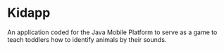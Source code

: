Kidapp
======

An application coded for the Java Mobile Platform to serve as a game to teach toddlers how to identify animals by their sounds.
